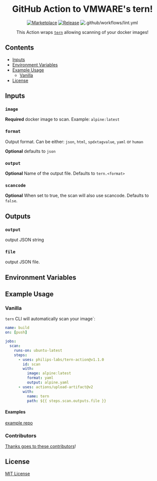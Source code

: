 <div align="center">

# GitHub Action to VMWARE's tern!

[![Marketplace](https://img.shields.io/badge/GitHub-Marketplace-green.svg)](https://github.com/marketplace/actions/tern) [![Release](https://img.shields.io/github/release/philips-labs/tern-action.svg)](https://github.com/philips-labs/tern-action/releases) ![.github/workflows/lint.yml](https://github.com/philips-labs/tern-action/workflows/.github/workflows/lint.yml/badge.svg)

This Action wraps [`tern`](https://github.com/tern-tools/tern) allowing scanning of your docker images!
</div>

## Contents

- [Inputs](#inputs)
- [Environment Variables](#environment-variables)
- [Example Usage](#example-usage)
    - [Vanilla](#vanilla)
- [License](#license)

## Inputs

### `image`

**Required** docker image to scan. Example: `alpine:latest` 

### `format`

Output format. Can be either: `json`, `html`, `spdxtagvalue`, `yaml` or `human`

**Optional** defaults to `json`

### `output`

**Optional** Name of the output file. Defaults to `tern.<format>`

### `scancode`

**Optional** When set to true, the scan will also use scancode. Defaults to `false`.

## Outputs

### `output`

output JSON string

### `file`

output JSON file.

## Environment Variables

## Example Usage

### Vanilla

`tern` CLI will automatically scan your image`:

```yaml
name: build 
on: [push]

jobs:
  scan:
    runs-on: ubuntu-latest
    steps:
      - uses: philips-labs/tern-action@v1.1.0
        id: scan
        with:
          image: alpine:latest
          format: yaml
          output: alpine.yaml
      - uses: actions/upload-artifact@v2
        with:
          name: tern 
          path: ${{ steps.scan.outputs.file }} 
```

#### Examples

[example repo](https://github.com/JeroenKnoops/tern-action-examples)

### Contributors

[Thanks goes to these contributors](https://github.com/philips-labs/tern-action/graphs/contributors)!

## License

[MIT License](./LICENSE)
